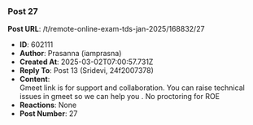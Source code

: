### Post 27
**Post URL**: /t/remote-online-exam-tds-jan-2025/168832/27
- **ID**: 602111
- **Author**: Prasanna (iamprasna)
- **Created At**: 2025-03-02T07:00:57.731Z
- **Reply To**: Post 13 (Sridevi, 24f2007378)
- **Content**:  
  Gmeet link is for support and collaboration. You can raise technical issues in gmeet so we can help you . No proctoring for ROE
- **Reactions**: None
- **Post Number**: 27

